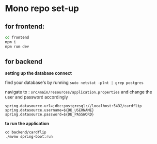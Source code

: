 # Mono repo set-up

## for frontend:
```bash
cd frontend
npm i
npm run dev
```

## for backend

**setting up the database connect**

find your database's by running ```sudo netstat -plnt | grep postgres```


navigate to : ``` src/main/resources/application.properties ```
and change the user and password accordingly 
```
spring.datasource.url=jdbc:postgresql://localhost:5432/cardflip
spring.datasource.username=${DB_USERNAME}
spring.datasource.password=${DB_PASSWORD}
```


**to run the application**
```
cd backend/cardflip
./mvnw spring-boot:run
```







